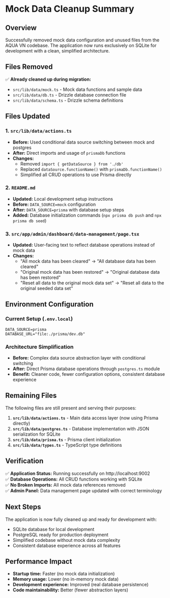 # Mock Data Cleanup Summary

## Overview
Successfully removed mock data configuration and unused files from the AQUA VN codebase. The application now runs exclusively on SQLite for development with a clean, simplified architecture.

## Files Removed
✅ **Already cleaned up during migration:**
- `src/lib/data/mock.ts` - Mock data functions and sample data
- `src/lib/data/db.ts` - Drizzle database connection file  
- `src/lib/data/schema.ts` - Drizzle schema definitions

## Files Updated

### 1. `src/lib/data/actions.ts`
- **Before:** Used conditional data source switching between mock and postgres
- **After:** Direct imports and usage of `prismaDb` functions
- **Changes:** 
  - Removed `import { getDataSource } from './db'`
  - Replaced `dataSource.functionName()` with `prismaDb.functionName()`
  - Simplified all CRUD operations to use Prisma directly

### 2. `README.md`
- **Updated:** Local development setup instructions
- **Before:** `DATA_SOURCE=mock` configuration
- **After:** `DATA_SOURCE=prisma` with database setup steps
- **Added:** Database initialization commands (`npx prisma db push` and `npx prisma db seed`)

### 3. `src/app/admin/dashboard/data-management/page.tsx`
- **Updated:** User-facing text to reflect database operations instead of mock data
- **Changes:**
  - "All mock data has been cleared" → "All database data has been cleared"
  - "Original mock data has been restored" → "Original database data has been restored"
  - "Reset all data to the original mock data set" → "Reset all data to the original seeded data set"

## Environment Configuration

### Current Setup (`.env.local`)
```
DATA_SOURCE=prisma
DATABASE_URL="file:./prisma/dev.db"
```

### Architecture Simplification
- **Before:** Complex data source abstraction layer with conditional switching
- **After:** Direct Prisma database operations through `postgres.ts` module
- **Benefit:** Cleaner code, fewer configuration options, consistent database experience

## Remaining Files
The following files are still present and serving their purposes:

1. **`src/lib/data/actions.ts`** - Main data access layer (now using Prisma directly)
2. **`src/lib/data/postgres.ts`** - Database implementation with JSON serialization for SQLite
3. **`src/lib/data/prisma.ts`** - Prisma client initialization
4. **`src/lib/data/types.ts`** - TypeScript type definitions

## Verification
✅ **Application Status:** Running successfully on http://localhost:9002  
✅ **Database Operations:** All CRUD functions working with SQLite  
✅ **No Broken Imports:** All mock data references removed  
✅ **Admin Panel:** Data management page updated with correct terminology  

## Next Steps
The application is now fully cleaned up and ready for development with:
- SQLite database for local development
- PostgreSQL ready for production deployment
- Simplified codebase without mock data complexity
- Consistent database experience across all features

## Performance Impact
- **Startup time:** Faster (no mock data initialization)
- **Memory usage:** Lower (no in-memory mock data)
- **Development experience:** Improved (real database persistence)
- **Code maintainability:** Better (fewer abstraction layers)
